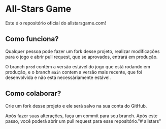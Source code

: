 # All-Stars Game

Este é o repositório oficial do allstarsgame.com!

## Como funciona?

Qualquer pessoa pode fazer um fork desse projeto, realizar modificações para o jogo e abrir pull request, que se aprovados, entrará em produção.

O branch `prod` contém a versão estável do jogo que está rodando em produção, e o branch `main` contem a versão mais recente, que foi desenvolvida e não está necessáriamente estável.

## Como colaborar?

Crie um fork desse projeto e ele será salvo na sua conta do GitHub.

Após fazer suas alterações, faça um commit para seu branch. Após este passo, você poderá abrir um pull request para esse repositório."# allstars" 
